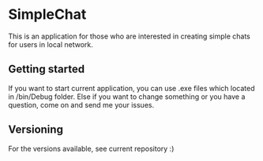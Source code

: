 # SimpleChat
This is an application for those who are interested in creating simple chats for users in local network.
## Getting started
If you want to start current application, you can use .exe files which located in /bin/Debug folder.
Else if you want to change something or you have a question, come on and send me your issues.
## Versioning
For the versions available, see current repository :)

